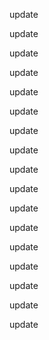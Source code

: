 update

update

update

update

update

update

update

update

update

update

update

update

update

update

update

update

update

